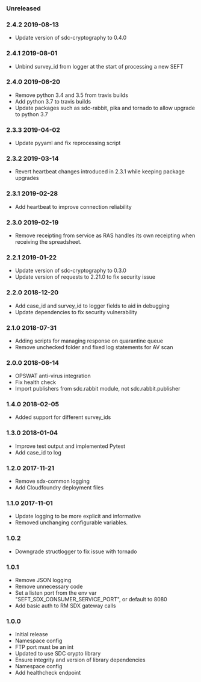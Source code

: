 ### Unreleased

### 2.4.2 2019-08-13
 - Update version of sdc-cryptography to 0.4.0

### 2.4.1 2019-08-01
 - Unbind survey_id from logger at the start of processing a new SEFT

### 2.4.0 2019-06-20
 - Remove python 3.4 and 3.5 from travis builds
 - Add python 3.7 to travis builds
 - Update packages such as sdc-rabbit, pika and tornado to allow upgrade to python 3.7

### 2.3.3 2019-04-02
 - Update pyyaml and fix reprocessing script

### 2.3.2 2019-03-14
 - Revert heartbeat changes introduced in 2.3.1 while keeping package upgrades

### 2.3.1 2019-02-28
 - Add heartbeat to improve connection reliability

### 2.3.0 2019-02-19
 - Remove receipting from service as RAS handles its own receipting when receiving the spreadsheet.

### 2.2.1 2019-01-22
 - Update version of sdc-cryptography to 0.3.0
 - Update version of requests to 2.21.0 to fix security issue

### 2.2.0 2018-12-20
 - Add case_id and survey_id to logger fields to aid in debugging
 - Update dependencies to fix security vulnerability

### 2.1.0 2018-07-31
 - Adding scripts for managing response on quarantine queue
 - Remove unchecked folder and fixed log statements for AV scan

### 2.0.0 2018-06-14
 - OPSWAT anti-virus integration
 - Fix health check
 - Import publishers from sdc.rabbit module, not sdc.rabbit.publisher

### 1.4.0 2018-02-05
 - Added support for different survey_ids

### 1.3.0 2018-01-04
 - Improve test output and implemented Pytest
 - Add case_id to log

### 1.2.0 2017-11-21
 - Remove sdx-common logging
 - Add Cloudfoundry deployment files

### 1.1.0 2017-11-01
 - Update logging to be more explicit and informative
 - Removed unchanging configurable variables.

### 1.0.2
 - Downgrade structlogger to fix issue with tornado

### 1.0.1
  - Remove JSON logging
  - Remove unnecessary code
  - Set a listen port from the env var "SEFT_SDX_CONSUMER_SERVICE_PORT", or default to 8080
  - Add basic auth to RM SDX gateway calls

### 1.0.0
  - Initial release
  - Namespace config
  - FTP port must be an int
  - Updated to use SDC crypto library
  - Ensure integrity and version of library dependencies
  - Namespace config
  - Add healthcheck endpoint
